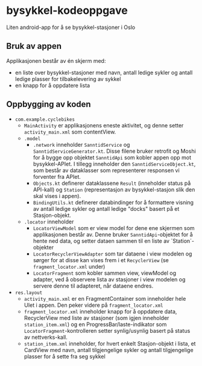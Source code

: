 # bysykkel-kodeoppgave
Liten android-app for å se bysykkel-stasjoner i Oslo

## Bruk av appen
Applikasjonen består av én skjerm med:
 - en liste over bysykkel-stasjoner med navn, antall ledige sykler og antall ledige plasser for tilbakelevering av sykkel
 - en knapp for å oppdatere lista
 
## Oppbygging av koden
- `com.example.cyclebikes`
  - `MainActivity` er applikasjonens eneste aktivitet, og denne setter `activity_main.xml` som contentView.
  - `.model`
    - `.network` inneholder `SanntidService` og `SanntidServiceGenerator.kt`. Disse filene bruker retrofit og Moshi for å bygge opp objektet `SanntidApi` som kobler appen opp mot bysykkel-APIet. I tillegg inneholder den `SanntidServiceObject.kt`, som består av dataklasser som representerer responsen vi forventer fra APIet.
    - `Objects.kt` definerer dataklassene `Result` (inneholder status på API-kall) og `Station` (representasjon av bysykkel-stasjon slik den skal vises i appen).
    - `BindingUtils.kt` definerer databindinger for å formattere visning av antall ledige sykler og antall ledige "docks" basert på et Stasjon-objekt.
  - `.locator` inneholder
    - `LocatorViewModel` som er view model for dene ene skjermen som applikasjonen består av. Denne bruker `SanntidApi`-objektet for å hente ned data, og setter dataen sammen til en liste av ´Station´-objekter
    - `LocatorRecyclerViewAdapter` som tar dataene i view modelen og sørger for at disse kan vises frem i et `RecyclerView` (se `fragment_locator.xml` under)
    - `LocatorFragment` som kobler sammen view, viewModel og adapter, ved å observere lista av stasjoner i view modelen og servere denne til adapteret, når dataene endres.
- `res.layout`
  - `activity_main.xml` er en FragmentContainer som inneholder hele UIet i appen. Den peker videre på `fragment_locator.xml`
  - `fragment_locator.xml` inneholder knapp for å oppdatere data, RecyclerView med liste av stasjoner (som igjen inneholder `station_item.xml`) og en ProgressBar/laste-indikator som `LocatorFragment`-kontrolleren setter synlig/usynlig basert på status av nettverks-kall.
  - `station_item.xml` inneholder, for hvert enkelt Stasjon-objekt i lista, et CardView med navn, antall tilgjengelige sykler og antall tilgjengelige plasser for å sette fra seg sykkel
